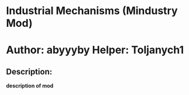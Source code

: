 # Industrial Mechanisms (Mindustry Mod)

<h1>
    <strong>Author: abyyyby<strong>
    <strong>Helper: Toljanych1<strong>
</h1>

## Description:

__**description of mod**__